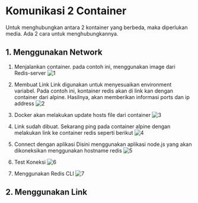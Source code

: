 # Komunikasi 2 Container
Untuk menghubungkan antara 2 kontainer yang berbeda, maka diperlukan media. Ada 2 cara untuk menghubungkannya.

## 1. Menggunakan Network
1. Menjalankan container. pada contoh ini, menggunakan image dari Redis-server
![1](https://user-images.githubusercontent.com/43244821/55660875-b2a0c300-5832-11e9-88de-747a25b7e3ed.jpg)

2. Membuat Link
Link digunakan untuk menyesuaikan environment variabel. Pada contoh ini, kontainer redis akan di link kan dengan container dari alpine.
Hasilnya, akan memberikan informasi ports dan ip address
![2](https://user-images.githubusercontent.com/43244821/55660941-14f9c380-5833-11e9-8aeb-9c78dbba5f3f.jpg)

3. Docker akan melakukan update hosts file dari container 
![3](https://user-images.githubusercontent.com/43244821/55660982-496d7f80-5833-11e9-9a28-feed38cb5275.jpg)

4. Link sudah dibuat. Sekarang ping pada container alpine dengan melakukan link ke container redis seperti berikut
![4](https://user-images.githubusercontent.com/43244821/55661006-7752c400-5833-11e9-8db7-b947d86a536e.jpg)

5. Connect dengan aplikasi
Disini menggunakan aplikasi node.js yang akan dikoneksikan menggunakan hostname redis
![5](https://user-images.githubusercontent.com/43244821/55661089-019b2800-5834-11e9-9f7f-03d6f13454a3.jpg)

6. Test Koneksi
![6](https://user-images.githubusercontent.com/43244821/55661106-1081da80-5834-11e9-8c22-7c9367baa3ee.jpg)

7. Menggunakan Redis CLI
![7](https://user-images.githubusercontent.com/43244821/55661124-28f1f500-5834-11e9-8611-7925d3cf7636.jpg)


## 2. Menggunakan Link

